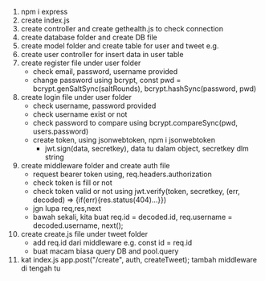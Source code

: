 <!-- cara upload text ke database -->
1. npm i express
2. create index.js
3. create controller and create gethealth.js to check connection
4. create database folder and create DB file
5. create model folder and create table for user and tweet e.g.
6. create user controller for insert data in user table
7. create register file under user folder
    - check email, password, username provided
    - change password using bcrypt, const pwd = bcrypt.genSaltSync(saltRounds), bcrypt.hashSync(password, pwd)
8. create login file under user folder
    - check username, password provided
    - check username exist or not
    - check password to compare using bcrypt.compareSync(pwd, users.password)
    - create token, using jsonwebtoken, npm i jsonwebtoken
        - jwt.sign(data, secretkey), data tu dalam object, secretkey dlm string
9. create middleware folder and create auth file
    - request bearer token using, req.headers.authorization
    - check token is fill or not
    - check token valid or not using jwt.verify(token, secretkey, (err, decoded) => {if(err){res.status(404)...}})
    - jgn lupa req,res,next
    - bawah sekali, kita buat req.id = decoded.id, req.username = decoded.username, next();
10. create create.js file under tweet folder
    - add req.id dari middleware e.g. const id = req.id
    - buat macam biasa query DB and pool.query
11. kat index.js app.post("/create", auth, createTweet); tambah middleware di tengah tu

    